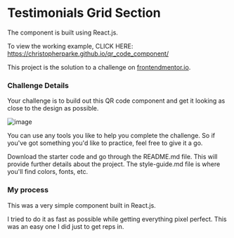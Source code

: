 # Testimonials Grid Section

The component is built using React.js.

To view the working example, CLICK HERE: <a href='https://christopherparke.github.io/qr_code_component/' target='_blank'>https://christopherparke.github.io/qr_code_component/</a>

This project is the solution to a challenge on [frontendmentor.io](https://www.frontendmentor.io/challenges/qr-code-component-iux_sIO_H).


### Challenge Details
Your challenge is to build out this QR code component and get it looking as close to the design as possible.

![image](https://user-images.githubusercontent.com/22480193/174436122-f2b30677-ed7c-4d97-bce5-4811b662ae67.png)

You can use any tools you like to help you complete the challenge. So if you've got something you'd like to practice, feel free to give it a go.

Download the starter code and go through the README.md file. This will provide further details about the project. The style-guide.md file is where you'll find colors, fonts, etc.


### My process

This was a very simple component built in React.js. 

I tried to do it as fast as possible while getting everything pixel perfect. This was an easy one I did just to get reps in.
